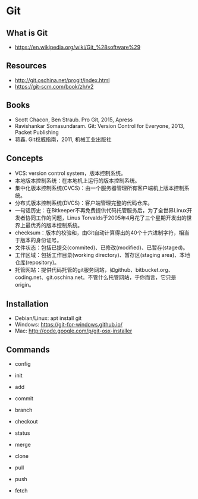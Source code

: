 # Git
## What is Git
- https://en.wikipedia.org/wiki/Git_%28software%29

## Resources
- http://git.oschina.net/progit/index.html
- https://git-scm.com/book/zh/v2

## Books
- Scott Chacon, Ben Straub. Pro Git, 2015, Apress
- Ravishankar Somasundaram. Git: Version Control for Everyone, 2013, Packet Publishing  
- 蒋鑫. Git权威指南，2011, 机械工业出版社

## Concepts

- VCS: version control system，版本控制系统。
- 本地版本控制系统：在本地机上运行的版本控制系统。
- 集中化版本控制系统(CVCS)：由一个服务器管理所有客户端机上版本控制系统。
- 分布式版本控制系统(DVCS)：客户端管理完整的代码仓库。
- 一句话历史：在Bitkeeper不再免费提供代码托管服务后，为了全世界Linux开发者协同工作的问题，Linus Torvalds于2005年4月花了三个星期开发出的世界上最优秀的版本控制系统。
- checksum：版本的校验和，由Git自动计算得出的40个十六进制字符，相当于版本的身份证号。
- 文件状态：包括已提交(commited)、已修改(modified)、已暂存(staged)。
- 工作区域：包括工作目录(working directory)、暂存区(staging area)、本地仓库(repository)。
- 托管网站：提供代码托管的git服务网站，如github、bitbucket.org、coding.net、git.oschina.net。不管什么托管网站，于你而言，它只是origin。


## Installation
- Debian/Linux: apt install git
- Windows: https://git-for-windows.github.io/
- Mac: http://code.google.com/p/git-osx-installer

## Commands

- config

- init

- add

- commit

- branch

- checkout 

- status

- merge

- clone

- pull

- push

- fetch

